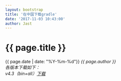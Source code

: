 ```yaml
---
layout: bootstrap
title: '在中国下载gradle'
date: '2017-11-03 10:43:00'
author: Jast
---
```

# {{ page.title }}
<i class="far fa-clock"></i>{{ page.date | date: "%Y-%m-%d"}}   <i class="fas fa-user">{{ page.author }}  
各版本下载如下：  
v4.3（bin+all）[下载](https://share.weiyun.com/6a49041509995a53481e88f57b1ee4d7)  

